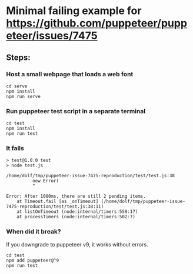 # Minimal failing example for https://github.com/puppeteer/puppeteer/issues/7475

## Steps:

### Host a small webpage that loads a web font

```shell
cd serve
npm install
npm run serve
```

### Run puppeteer test script in a separate terminal

```shell
cd test
npm install
npm run test
```

### It fails

```
> test@1.0.0 test
> node test.js

/home/dolf/tmp/puppeteer-issue-7475-reproduction/test/test.js:38
          new Error(
          ^

Error: After 1000ms, there are still 2 pending items.
    at Timeout.fail [as _onTimeout] (/home/dolf/tmp/puppeteer-issue-7475-reproduction/test/test.js:38:11)
    at listOnTimeout (node:internal/timers:559:17)
    at processTimers (node:internal/timers:502:7)
```

### When did it break?

If you downgrade to puppeteer v9, it works without errors.

```shell
cd test
npm add puppeteer@^9
npm run test
```
